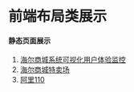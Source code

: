 # 前端布局类展示

#### 静态页面展示
1. [海尔商城系统可视化用户体验监控](http://demo.imyy.org)
2. [海尔商城特卖场](http://demo.imyy.org/920)
3. [阿里110](http://demo.imyy.org/110)